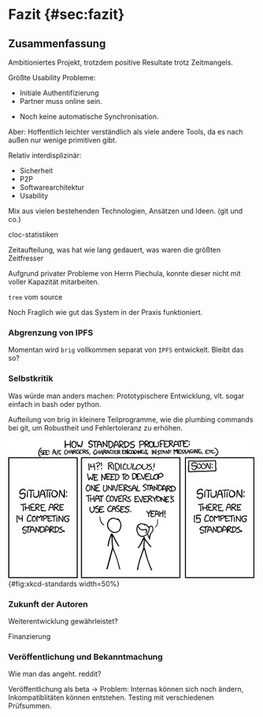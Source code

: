 # Fazit {#sec:fazit}

## Zusammenfassung

Ambitioniertes Projekt,
trotzdem positive Resultate trotz Zeitmangels.

Größte Usability Probleme:

- Initiale Authentifizierung
- Partner muss online sein.
* Noch keine automatische Synchronisation.

Aber: Hoffentlich leichter verständlich als viele andere Tools,
da es nach außen nur wenige primitiven gibt.

Relativ interdisplizinär:

- Sicherheit
- P2P
- Softwarearchitektur
- Usability

Mix aus vielen bestehenden Technologien, Ansätzen und Ideen. (git und co.)

cloc-statistiken

Zeitaufteilung, was hat wie lang gedauert, was waren die größten Zeitfresser

Aufgrund privater Probleme von Herrn Piechula, konnte dieser nicht mit voller Kapazität
mitarbeiten.

`tree` vom source

Noch Fraglich wie gut das System in der Praxis funktioniert.

### Abgrenzung von IPFS

Momentan wird ``brig`` vollkommen separat von ``IPFS`` entwickelt. Bleibt das so?

### Selbstkritik

Was würde man anders machen: Prototypischere Entwicklung, vlt. sogar einfach in bash oder python.

Aufteilung von brig in kleinere Teilprogramme, wie die plumbing commands bei git,
um Robustheit und Fehlertoleranz zu erhöhen.

![Ist »brig« letztlich nur ein weiterer Standard?](images/8/xkcd-standards.png){#fig:xkcd-standards width=50%}

### Zukunft der Autoren

Weiterentwicklung gewährleistet?

Finanzierung

### Veröffentlichung und Bekanntmachung

Wie man das angeht. reddit?

Veröffentlichung als beta -> Problem: Internas können sich noch ändern,
Inkompatiblitäten können entstehen.
Testing mit verschiedenen Prüfsummen.
